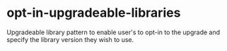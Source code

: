 # opt-in-upgradeable-libraries
Upgradeable library pattern to enable user's to opt-in to the upgrade and specify the library version they wish to use.
